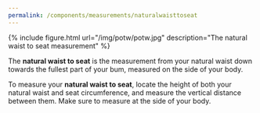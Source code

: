 ```yaml
---
permalink: /components/measurements/naturalwaisttoseat
---
```

{% include figure.html url="/img/potw/potw.jpg" description="The natural waist to seat measurement" %}

The **natural waist to seat** is the measurement from your natural waist down towards the fullest part of your bum, measured on the side of your body.

To measure your **natural waist to seat**, locate the height of both your natural waist and seat circumference, and measure the vertical distance between them. Make sure to measure at the side of your body.

